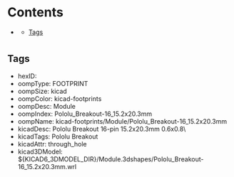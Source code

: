 



Contents
========

* [](#)
	* [Tags](#tags)

# 

## Tags

- hexID: 
- oompType: FOOTPRINT
- oompSize: kicad
- oompColor: kicad-footprints
- oompDesc: Module
- oompIndex: Pololu_Breakout-16_15.2x20.3mm
- oompName: kicad-footprints/Module/Pololu_Breakout-16_15.2x20.3mm
- kicadDesc: Pololu Breakout 16-pin 15.2x20.3mm 0.6x0.8\
- kicadTags: Pololu Breakout
- kicadAttr: through_hole
- kicad3DModel: ${KICAD6_3DMODEL_DIR}/Module.3dshapes/Pololu_Breakout-16_15.2x20.3mm.wrl
